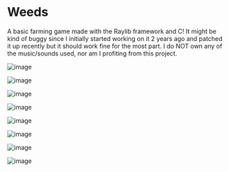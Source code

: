 # Weeds
A basic farming game made with the Raylib framework and C!
It might be kind of buggy since I initially started working on it 2 years ago and patched it up recently but it should work fine for the most part.
I do NOT own any of the music/sounds used, nor am I profiting from this project.

![image](https://github.com/DissolveDZ/Weeds/assets/68782699/6f7d1fde-e6b7-45f2-86e8-8943a6a55cf7)

![image](https://github.com/DissolveDZ/Weeds/assets/68782699/9f780cea-88d8-40b8-b8db-34ed4a069149)

![image](https://github.com/DissolveDZ/Weeds/assets/68782699/d59d0d9a-8939-45ed-9899-38f35da0102a)

![image](https://github.com/DissolveDZ/Weeds/assets/68782699/386068ba-f28e-4fdd-bf9b-43a4defb26f2)

![image](https://github.com/DissolveDZ/Weeds/assets/68782699/a8f9847e-0464-4ece-bff5-4f22556ef703)

![image](https://github.com/DissolveDZ/Weeds/assets/68782699/49f1f4ac-2dce-4aed-8a46-eba0d0cf9306)


![image](https://github.com/DissolveDZ/Weeds/assets/68782699/b151166a-ed8f-4058-ad1a-d8876da4817d)


![image](https://github.com/DissolveDZ/Weeds/assets/68782699/f581e500-f467-4f7c-bf21-f3a4472a0270)
